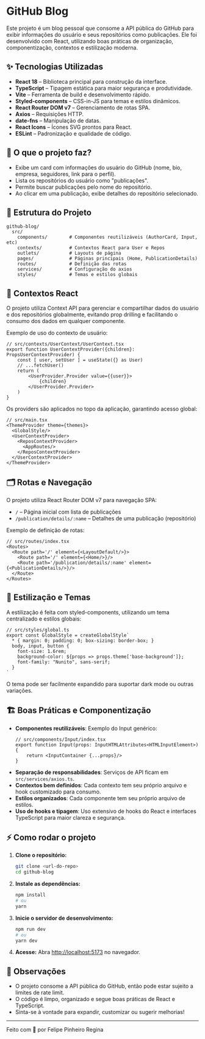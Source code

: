 # GitHub Blog

Este projeto é um blog pessoal que consome a API pública do GitHub para exibir informações do usuário e seus repositórios como publicações. Ele foi desenvolvido com React, utilizando boas práticas de organização, componentização, contextos e estilização moderna.

## ✨ Tecnologias Utilizadas

- **React 18** – Biblioteca principal para construção da interface.
- **TypeScript** – Tipagem estática para maior segurança e produtividade.
- **Vite** – Ferramenta de build e desenvolvimento rápido.
- **Styled-components** – CSS-in-JS para temas e estilos dinâmicos.
- **React Router DOM v7** – Gerenciamento de rotas SPA.
- **Axios** – Requisições HTTP.
- **date-fns** – Manipulação de datas.
- **React Icons** – Ícones SVG prontos para React.
- **ESLint** – Padronização e qualidade de código.

## 🚀 O que o projeto faz?

- Exibe um card com informações do usuário do GitHub (nome, bio, empresa, seguidores, link para o perfil).
- Lista os repositórios do usuário como "publicações".
- Permite buscar publicações pelo nome do repositório.
- Ao clicar em uma publicação, exibe detalhes do repositório selecionado.

## 📁 Estrutura do Projeto

```
github-blog/
  src/
    components/        # Componentes reutilizáveis (AuthorCard, Input, etc)
    contexts/          # Contextos React para User e Repos
    outlets/           # Layouts de página
    pages/             # Páginas principais (Home, PublicationDetails)
    routes/            # Definição das rotas
    services/          # Configuração do axios
    styles/            # Temas e estilos globais
```

## 🧩 Contextos React

O projeto utiliza Context API para gerenciar e compartilhar dados do usuário e dos repositórios globalmente, evitando prop drilling e facilitando o consumo dos dados em qualquer componente.

Exemplo de uso do contexto de usuário:
```tsx
// src/contexts/UserContext/UserContext.tsx
export function UserContextProvider({children}: PropsUserContextProvider) {
    const [ user, setUser ] = useState({} as User)
    // ...fetchUser()
    return (
        <UserProvider.Provider value={{user}}>
            {children}
        </UserProvider.Provider>
    )
}
```

Os providers são aplicados no topo da aplicação, garantindo acesso global:
```tsx
// src/main.tsx
<ThemeProvider theme={themes}>
  <GlobalStyle/>
  <UserContextProvider>
    <ReposContextProvider>
      <AppRoutes/>
    </ReposContextProvider>
  </UserContextProvider>
</ThemeProvider>
```

## 🗂️ Rotas e Navegação

O projeto utiliza React Router DOM v7 para navegação SPA:
- `/` – Página inicial com lista de publicações
- `/publication/details/:name` – Detalhes de uma publicação (repositório)

Exemplo de definição de rotas:
```tsx
// src/routes/index.tsx
<Routes>
  <Route path='/' element={<LayoutDefault/>}>
    <Route path='/' element={<Home/>}/>
    <Route path='/publication/details/:name' element={<PublicationDetails/>}/>
  </Route>
</Routes>
```

## 🎨 Estilização e Temas

A estilização é feita com styled-components, utilizando um tema centralizado e estilos globais:
```tsx
// src/styles/global.ts
export const GlobalStyle = createGlobalStyle`
  * { margin: 0; padding: 0; box-sizing: border-box; }
  body, input, button {
    font-size: 1.6rem;
    background-color: ${props => props.theme['base-background']};
    font-family: "Nunito", sans-serif;
  }
`
```

O tema pode ser facilmente expandido para suportar dark mode ou outras variações.

## 🏗️ Boas Práticas e Componentização

- **Componentes reutilizáveis**: Exemplo do Input genérico:
  ```tsx
  // src/components/Input/index.tsx
  export function Input(props: InputHTMLAttributes<HTMLInputElement>){
      return <InputContainer {...props}/>
  }
  ```
- **Separação de responsabilidades**: Serviços de API ficam em `src/services/axios.ts`.
- **Contextos bem definidos**: Cada contexto tem seu próprio arquivo e hook customizado para consumo.
- **Estilos organizados**: Cada componente tem seu próprio arquivo de estilos.
- **Uso de hooks e tipagem**: Uso extensivo de hooks do React e interfaces TypeScript para maior clareza e segurança.

## ⚡ Como rodar o projeto

1. **Clone o repositório:**
   ```bash
   git clone <url-do-repo>
   cd github-blog
   ```
2. **Instale as dependências:**
   ```bash
   npm install
   # ou
   yarn
   ```
3. **Inicie o servidor de desenvolvimento:**
   ```bash
   npm run dev
   # ou
   yarn dev
   ```
4. **Acesse:**
   Abra [http://localhost:5173](http://localhost:5173) no navegador.

## 📌 Observações
- O projeto consome a API pública do GitHub, então pode estar sujeito a limites de rate limit.
- O código é limpo, organizado e segue boas práticas de React e TypeScript.
- Sinta-se à vontade para expandir, customizar ou sugerir melhorias!

---

Feito com 💙 por Felipe Pinheiro Regina